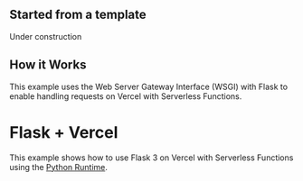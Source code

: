 ## Started from a template

Under construction

## How it Works

This example uses the Web Server Gateway Interface (WSGI) with Flask to enable handling requests on Vercel with Serverless Functions.



# Flask + Vercel

This example shows how to use Flask 3 on Vercel with Serverless Functions using the [Python Runtime](https://vercel.com/docs/concepts/functions/serverless-functions/runtimes/python).